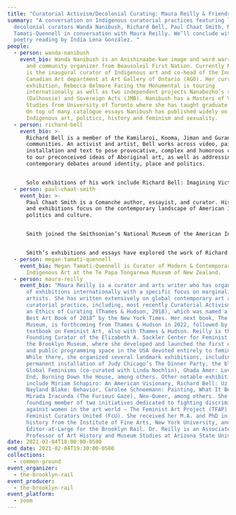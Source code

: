 ```yaml
---
title: "Curatorial Activism/Decolonial Curating: Maura Reilly & Friends"
summary: "A conversation on Indigenous curatorial practices featuring legendary
  decolonial curators Wanda Nanibush, Richard Bell, Paul Chaat Smith, Megan
  Tamati-Quennell in conversation with Maura Reilly. We’ll conclude with a
  poetry reading by India Lena González. "
people:
  - person: wanda-nanibush
    event_bio: Wanda Nanibush is an Anishinaabe-kwe image and word warrior, curator
      and community organizer from Beausoleil First Nation. Currently Nanibush
      is the inaugural curator of Indigenous art and co-head of the Indigenous +
      Canadian Art department at Art Gallery of Ontario (AGO). Her current AGO
      exhibition, Rebecca Belmore Facing the Monumental is touring
      internationally as well as two independent projects Nanabozho’s sisters
      (Dalhousie) and Sovereign Acts (JMB). Nanibush has a Masters of Visual
      Studies from University of Toronto where she has taught graduate courses.
      On top of many catalogue essays Nanibush has published widely on
      Indigenous art, politics, history and feminism and sexuality.
  - person: richard-bell
    event_bio: >-
      Richard Bell is a member of the Kamilaroi, Kooma, Jiman and Gurang Gurang
      communities. An activist and artist, Bell works across video, painting,
      installation and text to pose provocative, complex and humorous challenges
      to our preconceived ideas of Aboriginal art, as well as addressing
      contemporary debates around identity, place and politics.


      Solo exhibitions of his work include Richard Bell: Imagining Victory, Western Plains Cultural Centre, Dubbo (2015); Embassy, Perth Institute of Contemporary Arts, Perth (2014); and Imagining Victory, Artspace, Sydney (2013). Uz vs Them, a major touring exhibition of Bell’s work organised by the American Federation of Arts, premiered at Tufts University, Boston in September 2011 and toured to venues across North America throughout 2013. In 2009 an exhibition of Bell’s practice to date, titled I am not sorry, was held at Location One, New York, and he was the recipient of Location One’s International Fellowship for that year. In 2006 his work was the subject of the survey exhibition Positivity presented by the Institute of Modern Art, Brisbane.
  - person: paul-chaat-smith
    event_bio: >-
      Paul Chaat Smith is a Comanche author, essayist, and curator. His books
      and exhibitions focus on the contemporary landscape of American Indian
      politics and culture.


      Smith joined the Smithsonian’s National Museum of the American Indian in 2001, where he currently serves as Associate Curator. His projects include the NMAI’s history gallery, performance artist James Luna’s Emendatio at the 2005 Venice Biennial, Fritz Scholder: Indian/Not Indian (2008), and Brian Jungen: Strange Comfort (2009). With Robert Warrior, he is the author of Like a Hurricane: the Indian Movement from Alcatraz to Wounded Knee (New Press, 1996), a standard text in Native studies and American history courses. His second book, Everything You Know about Indians Is Wrong, was published in 2009 by the University of Minnesota Press, and is now in its second printing.


      Smith’s exhibitions and essays have explored the work of Richard Ray Whitman, Baco Ohama, Faye HeavyShield, Shelley Niro, Erica Lord, and Kent Monkman. He has lectured at the National Gallery of Art, Center for the Arts in San Francisco, and the Getty Center for the History of Art and the Humanities in Los Angeles. His television appearances include the 1995 Canadian series Markings with Neil Bissondath, and served as creative consultant for the American Experience series We Shall Remain: A Native History of America, broadcast on PBS in April 2009. Smith lives in Washington, D.C. His middle name is pronounced “chot,” has no hyphen, and rhymes with hot. He has no college or university degrees.
  - person: megan-tamati-quennell
    event_bio: Megan Tamati-Quennell is Curator of Modern & Contemporary Māori and
      Indigenous Art at the Te Papa Tongarewa Museum of New Zealand.
  - person: maura-reilly
    event_bio: "Maura Reilly is a curator and arts writer who has organized dozens
      of exhibitions internationally with a specific focus on marginalized
      artists. She has written extensively on global contemporary art and
      curatorial practice, including, most recently Curatorial Activism: Towards
      an Ethics of Curating (Thames & Hudson, 2018), which was named a “Top 10
      Best Art Book of 2018” by the New York Times. Her next book, The Ethical
      Museum, is forthcoming from Thames & Hudson in 2022, followed by a
      textbook on Feminist Art, also with Thames & Hudson. Reilly is the
      Founding Curator of the Elizabeth A. Sackler Center for Feminist Art at
      the Brooklyn Museum, where she developed and launched the first exhibition
      and public programming space in the USA devoted entirely to feminist art.
      While there, she organized several landmark exhibitions, including the
      permanent installation of Judy Chicago’s The Dinner Party, the blockbuster
      Global Feminisms (co-curated with Linda Nochlin), Ghada Amer: Love Had No
      End, Burning Down the House, among others. Other notable exhibitions
      include Miriam Schapiro: An American Visionary, Richard Bell: Uz v. Them,
      Nayland Blake: Behavior, Carolee Schneemann: Painting, What It Became, La
      Mirada Iracunda (The Furious Gaze), Neo-Queer, among others. She is a
      founding member of two initiatives dedicated to fighting discrimination
      against women in the art world – The Feminist Art Project (TFAP) and
      Feminist Curators United (FcU). She received her M.A. and PhD in art
      history from the Institute of Fine Arts, New York University, and is an
      Editor-at-Large for the Brooklyn Rail. Dr. Reilly is an Associate
      Professor of Art History and Museum Studies at Arizona State University."
date: 2021-02-04T18:00:00-0500
end_date: 2021-02-04T19:30:00-0500
collections:
  - common-ground
event_organizer:
  - the-brooklyn-rail
event_producer:
  - the-brooklyn-rail
event_platform:
  - zoom
---
```

